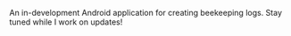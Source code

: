An in-development Android application for creating beekeeping logs. Stay tuned while I work on updates!
